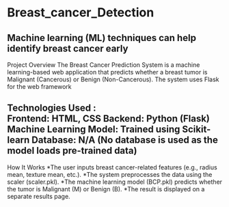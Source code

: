 # Breast_cancer_Detection
Machine learning (ML) techniques can help identify breast cancer early
--------------------------------------------------------------------------------------
Project Overview
The Breast Cancer Prediction System is a machine learning-based web application that predicts whether a breast tumor is Malignant (Cancerous) or Benign (Non-Cancerous). The system uses Flask for the web framework

Technologies Used :<br>
Frontend: HTML, CSS
Backend: Python (Flask)
Machine Learning Model: Trained using Scikit-learn
Database: N/A (No database is used as the model loads pre-trained data)
--------------------------------------------------------------------------------------

How It Works
*The user inputs breast cancer-related features (e.g., radius mean, texture mean, etc.).
*The system preprocesses the data using the scaler (scaler.pkl).
*The machine learning model (BCP.pkl) predicts whether the tumor is Malignant (M) or Benign (B).
*The result is displayed on a separate results page.
